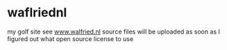 # waflriednl
my golf site
see www.walfried.nl
source files will be uploaded as soon as I figured out what open source license to use
